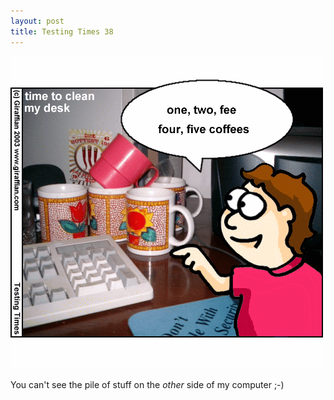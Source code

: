 ```yaml
---
layout: post
title: Testing Times 38
---
```

<img src="/images/tt0038.png">

You can't see the pile of stuff on the <em>other</em> side of my computer ;-) 